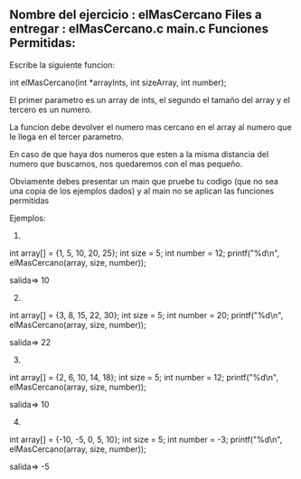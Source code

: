 Nombre del ejercicio  : elMasCercano
Files a entregar   : elMasCercano.c main.c
Funciones Permitidas:
--------------------------------------------------------------------------------

Escribe la siguiente funcion:

int elMasCercano(int *arrayInts, int sizeArray, int number);

El primer parametro es un array de ints, el segundo el tamaño del array y el 
tercero es un numero.

La funcion debe devolver el numero mas cercano en el array al numero que
le llega en el tercer parametro.

En caso de que haya dos numeros que esten a la misma distancia del numero que
buscamos, nos quedaremos con el mas pequeño.

Obviamente debes presentar un main que pruebe tu codigo (que no sea una copia
de los ejemplos dados) y al main no se aplican las funciones permitidas

Ejemplos:

1)
int array[] = {1, 5, 10, 20, 25};
int size = 5;
int number = 12;
printf("%d\n", elMasCercano(array, size, number));

salida=> 10

2)
int array[] = {3, 8, 15, 22, 30};
int size = 5;
int number = 20;
printf("%d\n", elMasCercano(array, size, number));

salida=> 22

3)
int array[] = {2, 6, 10, 14, 18};
int size = 5;
int number = 12;
printf("%d\n", elMasCercano(array, size, number));

salida=> 10

4)
int array[] = {-10, -5, 0, 5, 10};
int size = 5;
int number = -3;
printf("%d\n", elMasCercano(array, size, number));

salida=> -5